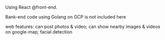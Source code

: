 Using React @front-end.

Bank-end code using Golang on GCP is not included here

web features: can post photos & video; can show nearby images & videos on google-map; facial detection
